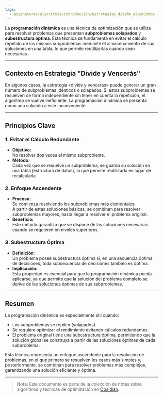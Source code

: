 ```yaml
---
tags:
  - asignaturas/algoritmia/introducción/estrategias_diseño_algoritmos
---
```

La **programación dinámica** es una técnica de optimización que se utiliza para resolver problemas que presentan **subproblemas solapados** y **subestructura óptima**. Esta técnica se fundamenta en evitar el cálculo repetido de los mismos subproblemas mediante el almacenamiento de sus soluciones en una tabla, lo que permite reutilizarlas cuando sean necesarias.

---

## Contexto en Estrategia "Divide y Vencerás"

En algunos casos, la estrategia «divide y vencerás» puede generar un gran número de subproblemas idénticos o solapados. Si estos subproblemas se resuelven de forma independiente sin tener en cuenta la repetición, el algoritmo se vuelve ineficiente. La programación dinámica se presenta como una solución a este inconveniente.

---

## Principios Clave

### 1. Evitar el Cálculo Redundante
- **Objetivo:**  
  No resolver dos veces el mismo subproblema.
- **Método:**  
  Cada vez que se resuelve un subproblema, se guarda su solución en una tabla (estructura de datos), lo que permite reutilizarla en lugar de recalcularla.

### 2. Enfoque Ascendente
- **Proceso:**  
  Se comienza resolviendo los subproblemas más elementales.  
  A partir de estas soluciones básicas, se combinan para resolver subproblemas mayores, hasta llegar a resolver el problema original.
- **Beneficio:**  
  Este método garantiza que se dispone de las soluciones necesarias cuando se requieren en niveles superiores.

### 3. Subestructura Óptima
- **Definición:**  
  Un problema posee subestructura óptima si, en una secuencia óptima de decisiones, toda subsecuencia de decisiones también es óptima.
- **Implicación:**  
  Esta propiedad es esencial para que la programación dinámica pueda aplicarse, ya que permite que la solución del problema completo se derive de las soluciones óptimas de sus subproblemas.

---

## Resumen

La programación dinámica es especialmente útil cuando:
- Los subproblemas se repiten (solapados).
- Se requiere optimizar el rendimiento evitando cálculos redundantes.
- El problema original tiene una subestructura óptima, permitiendo que la solución global se construya a partir de las soluciones óptimas de cada subproblema.

Esta técnica representa un enfoque ascendente para la resolución de problemas, en el que primero se resuelven los casos más simples y, posteriormente, se combinan para resolver problemas más complejos, garantizando una solución eficiente y óptima.

---

> Nota: Este documento es parte de la colección de notas sobre algoritmos y técnicas de optimización en [Obsidian](obsidian://).  
